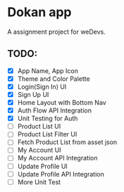 # Dokan app

A assignment project for weDevs.

## TODO:

- [x] App Name, App Icon <br/>
- [x] Theme and Color Palette <br/>
- [x] Login(Sign In) UI <br/>
- [x] Sign Up UI <br/>
- [x] Home Layout with Bottom Nav <br/>
- [x] Auth Flow API Integration <br/>
- [x] Unit Testing for Auth <br/>
- [ ] Product List UI <br/>
- [ ] Product List Filter UI <br/>
- [ ] Fetch Product List from asset json <br/>
- [ ] My Account UI <br/>
- [ ] My Account API Integration <br/>
- [ ] Update Profile UI <br/>
- [ ] Update Profile API Integration <br/>
- [ ] More Unit Test <br/>
